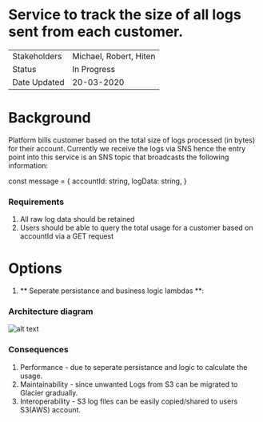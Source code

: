 # Service to track the size of all logs sent from each customer.

|  |  |
|--|--|
| Stakeholders | Michael, Robert, Hiten |
| Status | In Progress|
| Date Updated | 20-03-2020 |


# Background
Platform bills customer based on the total size of logs processed (in bytes) for their account. Currently we receive the logs via SNS hence the entry point into this service is an SNS topic that broadcasts the following information:

const message = {
    accountId: string,
    logData: string,
}

###  Requirements

1.  All raw log data should be retained
2.  Users should be able to query the total usage for a customer based on accountId via a GET request

# Options

1. ** Seperate persistance and business logic lambdas **:


### Architecture diagram
![alt text](https://publicbucketobjects.s3.amazonaws.com/Serverless+Application+Architecture.png
"Fleet assessment diagram")


### Consequences
1. Performance - due to seperate persistance and logic to calculate the usage.
2. Maintainability - since unwanted Logs from S3 can be migrated to Glacier gradually.
3. Interoperability - S3 log files can be easily copied/shared to users S3(AWS) account.
